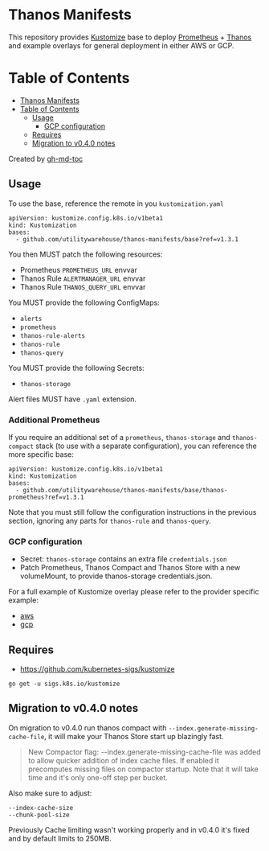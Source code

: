# Thanos Manifests

This repository provides [Kustomize][1] base to deploy [Prometheus][2] +
[Thanos][3] and example overlays for general deployment in either AWS or GCP.

Table of Contents
=================

   * [Thanos Manifests](#thanos-manifests)
   * [Table of Contents](#table-of-contents)
      * [Usage](#usage)
         * [GCP configuration](#gcp-configuration)
      * [Requires](#requires)
      * [Migration to v0.4.0 notes](#migration-to-v040-notes)

Created by [gh-md-toc](https://github.com/ekalinin/github-markdown-toc)

## Usage

To use the base, reference the remote in you `kustomization.yaml`

```
apiVersion: kustomize.config.k8s.io/v1beta1
kind: Kustomization
bases:
  - github.com/utilitywarehouse/thanos-manifests/base?ref=v1.3.1
```

You then MUST patch the following resources:

- Prometheus `PROMETHEUS_URL` envvar
- Thanos Rule `ALERTMANAGER_URL` envvar
- Thanos Rule `THANOS_QUERY_URL` envvar

You MUST provide the following ConfigMaps:

- `alerts`
- `prometheus`
- `thanos-rule-alerts`
- `thanos-rule`
- `thanos-query`

You MUST provide the following Secrets:
- `thanos-storage`

Alert files MUST have `.yaml` extension.

### Additional Prometheus

If you require an additional set of a `prometheus`, `thanos-storage` and
`thanos-compact` stack (to use with a separate configuration), you can reference
the more specific base:

```
apiVersion: kustomize.config.k8s.io/v1beta1
kind: Kustomization
bases:
  - github.com/utilitywarehouse/thanos-manifests/base/thanos-prometheus?ref=v1.3.1
```

Note that you must still follow the configuration instructions in the previous
section, ignoring any parts for `thanos-rule` and `thanos-query`.

### GCP configuration

- Secret: `thanos-storage` contains an extra file `credentials.json`
- Patch Prometheus, Thanos Compact and Thanos Store with a new volumeMount, to
  provide thanos-storage credentials.json.

For a full example of Kustomize overlay please refer to the provider specific
example:

- [aws](example/aws/kustomization.yaml)
- [gcp](example/gcp/kustomization.yaml)

## Requires

- https://github.com/kubernetes-sigs/kustomize

```
go get -u sigs.k8s.io/kustomize
```

## Migration to v0.4.0 notes

On migration to v0.4.0 run thanos compact with
`--index.generate-missing-cache-file`, it will make your Thanos Store start up
blazingly fast.

> New Compactor flag: --index.generate-missing-cache-file was added to allow
quicker addition of index cache files. If enabled it precomputes missing files
on compactor startup. Note that it will take time and it's only one-off step
per bucket.

Also make sure to adjust:

```
--index-cache-size
--chunk-pool-size
```

Previously Cache limiting wasn't working properly and in v0.4.0 it's fixed and
by default limits to 250MB.

[1]: https://kustomize.io/
[2]: https://prometheus.io/
[3]: https://thanos.io/
